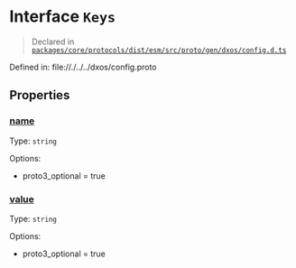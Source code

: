 # Interface `Keys`
> Declared in [`packages/core/protocols/dist/esm/src/proto/gen/dxos/config.d.ts`]()

Defined in:
   file://./../../dxos/config.proto
## Properties
### [name]()
Type: <code>string</code>

Options:
  - proto3_optional = true
### [value]()
Type: <code>string</code>

Options:
  - proto3_optional = true
